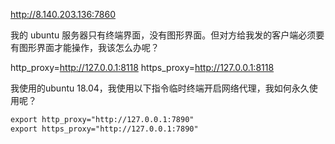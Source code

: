 






http://8.140.203.136:7860

我的 ubuntu 服务器只有终端界面，没有图形界面。但对方给我发的客户端必须要有图形界面才能操作，我该怎么办呢？

http_proxy=http://127.0.0.1:8118
https_proxy=http://127.0.0.1:8118


我使用的ubuntu 18.04，我使用以下指令临时终端开启网络代理，我如何永久使用呢？

```txt
export http_proxy="http://127.0.0.1:7890"
export https_proxy="http://127.0.0.1:7890"
```